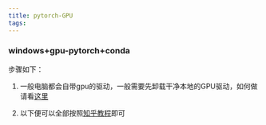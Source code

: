 ```yaml
---
title: pytorch-GPU
tags:
---
```


### windows+gpu-pytorch+conda

步骤如下：

1. 一般电脑都会自带gpu的驱动，一般需要先卸载干净本地的GPU驱动，如何做请看[这里](https://zhidao.baidu.com/question/1822523604386234388.html)

2. 以下便可以全部按照[知乎教程](https://zhuanlan.zhihu.com/p/54350088)即可